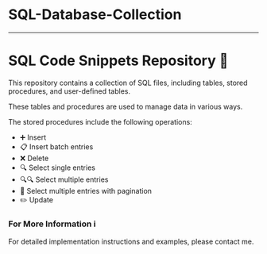 # SQL-Database-Collection

---

# SQL Code Snippets Repository 📂

This repository contains a collection of SQL files, including tables, stored procedures, and user-defined tables.

These tables and procedures are used to manage data in various ways.

The stored procedures include the following operations:

- ➕ Insert
- 📋 Insert batch entries
- ❌ Delete
- 🔍 Select single entries
- 🔍🔍 Select multiple entries
- 📄 Select multiple entries with pagination
- ✏️ Update

### For More Information ℹ️

For detailed implementation instructions and examples, please contact me.
